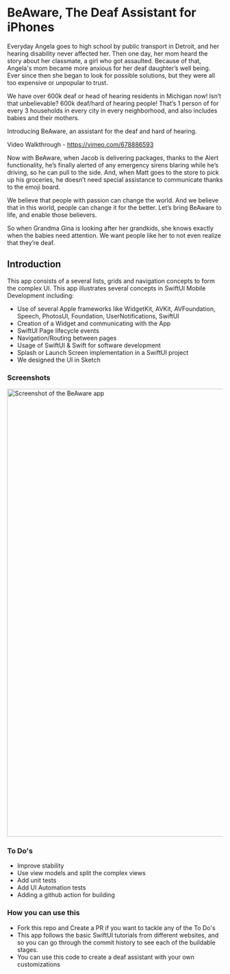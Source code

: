 # BeAware, The Deaf Assistant for iPhones

Everyday Angela goes to high school by public transport in Detroit, and her hearing disability never affected her.
Then one day, her mom heard the story about her classmate, a girl who got assaulted.
Because of that, Angela's mom became more anxious for her deaf daughter’s well being.
Ever since then she began to look for possible solutions, but they were all too expensive or unpopular to trust.

We have over 600k deaf or head of hearing residents in Michigan now! Isn’t that unbelievable? 
600k deaf/hard of hearing people! That’s 1 person of for every 3 households in every city in every neighborhood, and also includes babies and their mothers.

Introducing BeAware, an assistant for the deaf and hard of hearing.

Video Walkthrough - https://vimeo.com/678886593

Now with BeAware, when Jacob is delivering packages, thanks to the Alert functionality, he’s finally alerted of any emergency sirens blaring while he’s driving, so he can pull to the side.
And, when Matt goes to the store to pick up his groceries, he doesn’t need special assistance to communicate thanks to the emoji board.

We believe that people with passion can change the world. And we believe that in this world, people can change it for the better. Let’s bring BeAware to life, and enable those believers.

So when Grandma Gina is looking after her grandkids, she knows exactly when the babies need attention. We want people like her to not even realize that they’re deaf.

## Introduction

This app consists of a several lists, grids and navigation concepts to form the complex UI. This app illustrates several concepts in SwiftUI Mobile Development including:

* Use of several Apple frameworks like WidgetKit, AVKit, AVFoundation, Speech, PhotosUI, Foundation, UserNotifications, SwiftUI
* Creation of a Widget and communicating with the App
* SwiftUI Page lifecycle events
* Navigation/Routing between pages
* Usage of SwiftUI & Swift for software development
* Splash or Launch Screen implementation in a SwiftUI project
* We designed the UI in Sketch 

### Screenshots

<img width="1044" alt="Screenshot of the BeAware app" src="https://user-images.githubusercontent.com/8262287/155230742-5879d20d-6ac5-4553-a821-876c79125c85.png">

### To Do's

* Improve stability
* Use view models and split the complex views
* Add unit tests
* Add UI Automation tests
* Adding a github action for building

### How you can use this

* Fork this repo and Create a PR if you want to tackle any of the To Do's
* This app follows the basic SwiftUI tutorials from different websites, and so you can go through the commit history to see each of the buildable stages.
* You can use this code to create a deaf assistant with your own customizations
